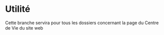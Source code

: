 # Utilité

Cette branche servira pour tous les dossiers concernant la page du Centre de Vie du site web